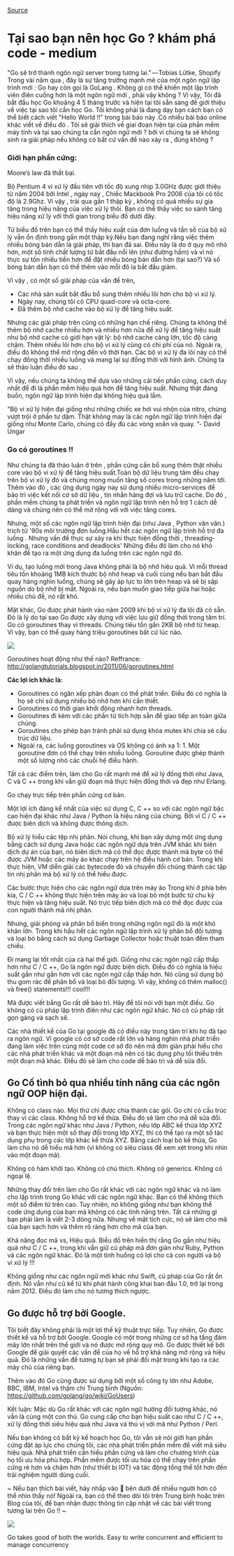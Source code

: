 
[Source](https://medium.com/exploring-code/why-should-you-learn-go-f607681fad65 "Permalink to Why should you learn Go? – Exploring Code – Medium")

# Tại sao bạn nên học Go ? khám phá code - medium

"Go sẽ trở thành ngôn ngữ server trong tương lai." — Tobias Lütke, Shopify
Trong vài năm qua , đây là sự tăng trưởng mạnh mẽ của một ngôn ngữ lập trình mới : Go hay còn gọi là GoLang . Không gì có thể khiến một lập trình viên điên cuồng hơn là một ngôn ngữ mới , phải vậy không ?  Vì vậy, Tôi đã bắt đầu học Go khoảng 4 5 tháng trước và hiện tại tôi sẵn sàng để giới thiệu về việc tại sao tôi cần học Go.
Tôi không phải là đang dạy bạn cách bạn có thể biết cách viết "Hello World !!" trong bài báo này .Có nhiều bài báo online khác viết về điều đó . Tôi sẽ giải thích về giai đoạn hiện tại của phần mềm máy tính và tại sao chúng ta cần ngôn ngữ mới ? bởi vì chúng ta sẽ không sinh ra giải pháp nếu không có bất cứ vấn đề nào xảy ra , đúng không ?
### Giới hạn phần cứng:
Moore’s law đã thất bại.

Bộ Pentium 4 vi xử lý đầu tiên với tốc độ xung nhịp 3.0GHz được giới thiệu từ năm 2004 bởi Intel , ngày nay , Chiếc Mackbook Pro 2006 của tôi có tốc độ là 2.9Ghz. Vì vậy , trải qua gần 1 thập kỷ ,  không có quá nhiều sự gia tăng trong hiệu năng của việc xử lý thôi. Bạn có thể thấy việc so sánh tăng hiệu năng xử lý với thời gian trong biểu đồ dưới đây.

Từ biểu đồ trên bạn có thể thấy hiệu xuất của đơn luồng và tần số của bộ xử lý vẫn ổn định trong gần một thập kỷ.Nếu bạn đang nghĩ rằng việc thêm nhiều bóng bán dẫn là giải pháp, thì bạn đã sai. Điều này là do ở quy mô nhỏ hơn, một số tính chất lượng tử bắt đầu nổi lên (như đường hầm) và vì nó thực sự tốn nhiều tiền hơn để đặt nhiều bóng bán dẫn hơn (tại sao?) Và số bóng bán dẫn bạn có thể thêm vào mỗi đô la bắt đầu giảm.

Vì vậy , có một số giải pháp của vấn đề trên,

- Các nhà sản xuất bắt đầu bổ sung thêm nhiều lõi hơn cho bộ vi xử lý.
- Ngày nay, chúng tôi có CPU quad-core và octa-core.
- Đã thêm bộ nhớ cache vào bộ xử lý để tăng hiệu suất.

Nhưng các giải pháp trên cũng có những hạn chế riêng. Chúng ta không thể thêm bộ nhớ cache nhiều hơn và nhiều hơn nữa để xử lý để tăng hiệu suất như bộ nhớ cache có giới hạn vật lý: bộ nhớ cache càng lớn, tốc độ càng chậm. Thêm nhiều lõi hơn cho bộ vi xử lý cũng có chi phí của nó. Ngoài ra, điều đó không thể mở rộng đến vô thời hạn. Các bộ vi xử lý đa lõi này có thể chạy đồng thời nhiều luồng và mang lại sự đồng thời với hình ảnh. Chúng ta sẽ thảo luận điều đó sau .

Vì vậy, nếu chúng ta không thể dựa vào những cải tiến phần cứng, cách duy nhất để đi là phần mềm hiệu quả hơn để tăng hiệu suất. Nhưng thật đáng buồn, ngôn ngữ lập trình hiện đại không hiệu quả lắm.

“Bộ vi xử lý hiện đại giống như những chiếc xe hơi vui nhộn của nitro, chúng vượt trội ở phần tư dặm. Thật không may là các ngôn ngữ lập trình hiện đại giống như Monte Carlo, chúng có đầy đủ các vòng xoắn và quay. ”- David Ungar


### **Go có goroutines !!**

Như chúng ta đã thảo luận ở trên , phần cứng cần bổ xung thêm thật nhiều core vào bộ vi xử lý để tăng hiệu suất.Toàn bộ dữ liệu trung tâm đều chạy trên bộ vi xử lý đó và chúng mong muốn tăng số cores trong những năm tới. Thêm vào đó , các ứng dụng ngày nay sử dụng nhiều micro-services để bảo trì việc kết nối cơ sở dữ liệu ,  tin nhắn hàng đợi và lưu trữ cache. Do đó , phần mềm chúng ta phát triển và ngôn ngữ lập trình nên hỗ trợ 1 cách dễ dàng và chúng nên có thể mở rộng với với việc tăng cores.

Nhưng, một số các ngôn ngữ lập trình hiện đại (như Java , Python vân vân.) trích từ '90s môi trường đơn luồng.Hầu hết các ngôn ngữ lập trình hỗ trợ đa luồng . Nhưng vấn đề thực sự xảy ra khi thực hiện đồng thời ,  threading-locking, race conditions and deadlocks' Những điều đó làm cho nó khó khăn để tạo ra một ứng dụng đa luồng trên các ngôn ngữ đó. 

Ví dụ, tạo luồng mới trong Java không phải là bộ nhớ hiệu quả. Vì mỗi thread tiêu tốn khoảng 1MB kích thước bộ nhớ heap và cuối cùng nếu bạn bắt đầu quay hàng nghìn luồng, chúng sẽ gây áp lực to lớn trên heap và sẽ bị sập nguồn do bộ nhớ bị mất. Ngoài ra, nếu bạn muốn giao tiếp giữa hai hoặc nhiều chủ đề, nó rất khó.

Mặt khác, Go được phát hành vào năm 2009 khi bộ vi xử lý đa lõi đã có sẵn. Đó là lý do tại sao Go được xây dựng với việc lưu giữ đồng thời trong tâm trí. Go có goroutines thay vì threads. Chúng tiêu tốn gần 2KB bộ nhớ từ heap. Vì vậy, bạn có thể quay hàng triệu goroutines bất cứ lúc nào.

![][1]

Goroutines hoạt động như thế nào? Reffrance: http://golangtutorials.blogspot.in/2011/06/goroutines.html

**Các lợi ích khác là:**

* Goroutines có ngăn xếp phân đoạn có thể phát triển. Điều đó có nghĩa là họ sẽ chỉ sử dụng nhiều bộ nhớ hơn khi cần thiết.
* Goroutines có thời gian khởi động nhanh hơn threads.
* Goroutines đi kèm với các phần tử tích hợp sẵn để giao tiếp an toàn giữa chúng.
* Goroutines cho phép bạn tránh phải sử dụng khóa mutex khi chia sẻ cấu trúc dữ liệu.
* Ngoài ra, các luồng goroutines và OS không có ánh xạ 1: 1. Một goroutine đơn có thể chạy trên nhiều luồng. Goroutine được ghép thành một số lượng nhỏ các chuỗi hệ điều hành.

Tất cả các điểm trên, làm cho Go rất mạnh mẽ để xử lý đồng thời như Java, C và C ++ trong khi vẫn giữ đoạn mã thực hiện đồng thời và đẹp như Erlang.

Go chạy trực tiếp trên phần cứng cơ bản.

Một lợi ích đáng kể nhất của việc sử dụng C, C ++ so với các ngôn ngữ bậc cao hiện đại khác như Java / Python là hiệu năng của chúng. Bởi vì C / C ++ được biên dịch và không được thông dịch.

Bộ xử lý hiểu các tệp nhị phân. Nói chung, khi bạn xây dựng một ứng dụng bằng cách sử dụng Java hoặc các ngôn ngữ dựa trên JVM khác khi biên dịch dự án của bạn, nó biên dịch mã có thể đọc được thành mã byte có thể được JVM hoặc các máy ảo khác chạy trên hệ điều hành cơ bản. Trong khi thực hiện, VM diễn giải các bytecode đó và chuyển đổi chúng thành các tập tin nhị phân mà bộ xử lý có thể hiểu được.

Các bước thực hiện cho các ngôn ngữ dựa trên máy ảo
Trong khi ở phía bên kia, C / C ++ không thực hiện trên máy ảo và loại bỏ một bước từ chu kỳ thực hiện và tăng hiệu suất. Nó trực tiếp biên dịch mã có thể đọc được của con người thành mã nhị phân.

Nhưng, giải phóng và phân bổ biến trong những ngôn ngữ đó là một khó khăn lớn. Trong khi hầu hết các ngôn ngữ lập trình xử lý phân bổ đối tượng và loại bỏ bằng cách sử dụng Garbage Collector hoặc thuật toán đếm tham chiếu.

Đi mang lại tốt nhất của cả hai thế giới. Giống như các ngôn ngữ cấp thấp hơn như C / C ++, Go là ngôn ngữ được biên dịch. Điều đó có nghĩa là hiệu suất gần như gần hơn với các ngôn ngữ cấp thấp hơn. Nó cũng sử dụng bộ thu gom rác để phân bổ và loại bỏ đối tượng. Vì vậy, không có thêm malloc() và free() statements!!! cool!!!

Mã được viết bằng Go rất dễ bảo trì.
Hãy để tôi nói với bạn một điều. Go không có cú pháp lập trình điên như các ngôn ngữ khác. Nó có cú pháp rất gọn gàng và sạch sẽ.

Các nhà thiết kế của Go tại google đã có điều này trong tâm trí khi họ đã tạo ra ngôn ngữ. Vì google có cơ sở code rất lớn và hàng nghìn nhà phát triển đang làm việc trên cùng một code cơ sở đó nên mã đơn giản phải hiểu cho các nhà phát triển khác và một đoạn mã nên có tác dụng phụ tối thiểu trên một đoạn mã khác. Điều đó sẽ làm cho code dễ bảo trì và dễ sửa đổi.
## Go Cố tình bỏ qua nhiều tính năng của các ngôn ngữ OOP hiện đại.
Không có class nào. Mọi thứ chỉ được chia thành các gói. Go chỉ có cấu trúc thay vì các class.
Không hỗ trợ kế thừa. Điều đó sẽ làm cho mã dễ sửa đổi. Trong các ngôn ngữ khác như Java / Python, nếu lớp ABC kế thừa lớp XYZ và bạn thực hiện một số thay đổi trong lớp XYZ, thì có thể tạo ra một số tác dụng phụ trong các lớp khác kế thừa XYZ. Bằng cách loại bỏ kế thừa, Go làm cho nó dễ hiểu mã hơn (vì không có siêu class để xem xét trong khi nhìn vào một đoạn mã).

Không có hàm khởi tạo.
Không có chú thích.
Không có generics.
Không có ngoại lệ.

Những thay đổi trên làm cho Go rất khác với các ngôn ngữ khác và nó làm cho lập trình trong Go khác với các ngôn ngữ khác. Bạn có thể không thích một số điểm từ trên cao. Tuy nhiên, nó không giống như bạn không thể code ứng dụng của bạn mà không có các tính năng trên. Tất cả những gì bạn phải làm là viết 2-3 dòng nữa. Nhưng về mặt tích cực, nó sẽ làm cho mã của bạn sạch hơn và thêm rõ ràng hơn cho mã của bạn.

Khả năng đọc mã vs, Hiệu quả.
Biểu đồ trên hiển thị rằng Go gần như hiệu quả như C / C ++, trong khi vẫn giữ cú pháp mã đơn giản như Ruby, Python và các ngôn ngữ khác. Đó là một tình huống có lợi cho cả con người và bộ vi xử lý !!!

Không giống như các ngôn ngữ mới khác như Swift, cú pháp của Go rất ổn định. Nó vẫn như cũ kể từ khi phát hành công khai ban đầu 1.0, trở lại trong năm 2012. Điều đó làm cho nó tương thích ngược.

## Go được hỗ trợ bởi Google.
Tôi biết đây không phải là một lợi thế kỹ thuật trực tiếp. Tuy nhiên, Go được thiết kế và hỗ trợ bởi Google. Google có một trong những cơ sở hạ tầng đám mây lớn nhất trên thế giới và nó được mở rộng quy mô. Go được thiết kế bởi Google để giải quyết các vấn đề của họ về hỗ trợ khả năng mở rộng và hiệu quả. Đó là những vấn đề tương tự bạn sẽ phải đối mặt trong khi tạo ra các máy chủ của riêng bạn.

Thêm vào đó Go cũng được sử dụng bởi một số công ty lớn như Adobe, BBC, IBM, Intel và thậm chí Trung bình (Nguồn: https://github.com/golang/go/wiki/GoUsers)

Kết luận:
Mặc dù Go rất khác với các ngôn ngữ hướng đối tượng khác, nó vẫn là cùng một con thú. Go cung cấp cho bạn hiệu suất cao như C / C ++, xử lý đồng thời siêu hiệu quả như Java và thú vị với mã như Python / Perl.

Nếu bạn không có bất kỳ kế hoạch học Go, tôi vẫn sẽ nói giới hạn phần cứng đặt áp lực cho chúng tôi, các nhà phát triển phần mềm để viết mã siêu hiệu quả. Nhà phát triển cần hiểu phần cứng và làm cho chương trình của họ tối ưu hóa phù hợp. Phần mềm được tối ưu hóa có thể chạy trên phần cứng rẻ hơn và chậm hơn (như thiết bị IOT) và tác động tổng thể tốt hơn đến trải nghiệm người dùng cuối.

~ Nếu bạn thích bài viết, hãy nhấp vào 💚 bên dưới để nhiều người hơn có thể nhìn thấy nó! Ngoài ra, bạn có thể theo dõi tôi trên Trung bình hoặc trên Blog của tôi, để bạn nhận được thông tin cập nhật về các bài viết trong tương lai trên Go !! ~

![][3]

Go takes good of both the worlds. Easy to write concurrent and efficient to manage concurrency

[1]: https://cdn-images-1.medium.com/max/1600/1*NFojvbkdRkxz0ZDbu4ysNA.jpeg
[2]: https://blog.golang.org/concurrency-is-not-parallelism
[3]: https://cdn-images-1.medium.com/max/1600/1*xbsHBQJReC5l_VO4XgNSIQ.png

  
